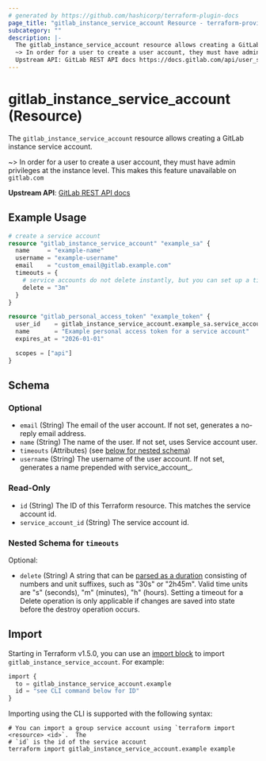 ```yaml
---
# generated by https://github.com/hashicorp/terraform-plugin-docs
page_title: "gitlab_instance_service_account Resource - terraform-provider-gitlab"
subcategory: ""
description: |-
  The gitlab_instance_service_account resource allows creating a GitLab instance service account.
  ~> In order for a user to create a user account, they must have admin privileges at the instance level. This makes this feature unavailable on gitlab.com
  Upstream API: GitLab REST API docs https://docs.gitlab.com/api/user_service_accounts/
---
```


# gitlab_instance_service_account (Resource)

The `gitlab_instance_service_account` resource allows creating a GitLab instance service account.

~> In order for a user to create a user account, they must have admin privileges at the instance level. This makes this feature unavailable on `gitlab.com`

**Upstream API**: [GitLab REST API docs](https://docs.gitlab.com/api/user_service_accounts/)

## Example Usage

```terraform
# create a service account
resource "gitlab_instance_service_account" "example_sa" {
  name     = "example-name"
  username = "example-username"
  email    = "custom_email@gitlab.example.com"
  timeouts = {
    # service accounts do not delete instantly, but you can set up a timeout on deletion
    delete = "3m"
  }
}

resource "gitlab_personal_access_token" "example_token" {
  user_id    = gitlab_instance_service_account.example_sa.service_account_id
  name       = "Example personal access token for a service account"
  expires_at = "2026-01-01"

  scopes = ["api"]
}
```

<!-- schema generated by tfplugindocs -->
## Schema

### Optional

- `email` (String) The email of the user account. If not set, generates a no-reply email address.
- `name` (String) The name of the user. If not set, uses Service account user.
- `timeouts` (Attributes) (see [below for nested schema](#nestedatt--timeouts))
- `username` (String) The username of the user account. If not set, generates a name prepended with service_account_.

### Read-Only

- `id` (String) The ID of this Terraform resource. This matches the service account id.
- `service_account_id` (String) The service account id.

<a id="nestedatt--timeouts"></a>
### Nested Schema for `timeouts`

Optional:

- `delete` (String) A string that can be [parsed as a duration](https://pkg.go.dev/time#ParseDuration) consisting of numbers and unit suffixes, such as "30s" or "2h45m". Valid time units are "s" (seconds), "m" (minutes), "h" (hours). Setting a timeout for a Delete operation is only applicable if changes are saved into state before the destroy operation occurs.

## Import

Starting in Terraform v1.5.0, you can use an [import block](https://developer.hashicorp.com/terraform/language/import) to import `gitlab_instance_service_account`. For example:

```terraform
import {
  to = gitlab_instance_service_account.example
  id = "see CLI command below for ID"
}
```

Importing using the CLI is supported with the following syntax:

```shell
# You can import a group service account using `terraform import <resource> <id>`.  The
# `id` is the id of the service account
terraform import gitlab_instance_service_account.example example
```
